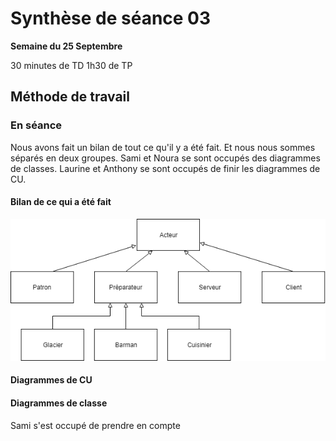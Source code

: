 # Synthèse de séance 03

**Semaine du 25 Septembre**

30 minutes de TD
1h30 de TP

## Méthode de travail

### En séance

Nous avons fait un bilan de tout ce qu'il y a été fait. Et nous nous sommes séparés en deux groupes. Sami et Noura se sont occupés des diagrammes de classes. Laurine et Anthony se sont occupés de finir les diagrammes de CU. 

#### Bilan de ce qui a été fait

![GitHub Logo](/images/Acteurs.png)



#### Diagrammes de CU

#### Diagrammes de classe

Sami s'est occupé de prendre en compte 



